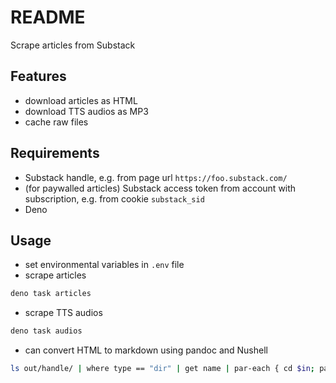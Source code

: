 # README

Scrape articles from Substack



## Features

- download articles as HTML
- download TTS audios as MP3
- cache raw files



## Requirements

- Substack handle, e.g. from page url `https://foo.substack.com/`
- (for paywalled articles) Substack access token from account with subscription, e.g. from cookie `substack_sid`
- Deno



## Usage

- set environmental variables in `.env` file
- scrape articles

```sh
deno task articles
```

- scrape TTS audios

```sh
deno task audios
```

- can convert HTML to markdown using pandoc and Nushell

```sh
ls out/handle/ | where type == "dir" | get name | par-each { cd $in; pandoc --wrap=none --strip-comments -f html-native_divs-native_spans -t gfm-tex_math_dollars-raw_html -o article.md article.html }
```
